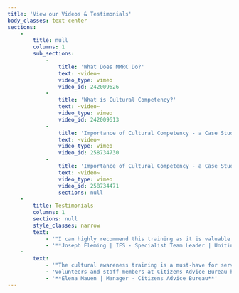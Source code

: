 ```yaml
---
title: 'View our Videos & Testimonials'
body_classes: text-center
sections:
    -
        title: null
        columns: 1
        sub_sections:
            -
                title: 'What Does MMRC Do?'
                text: ~video~
                video_type: vimeo
                video_id: 242009626
            -
                title: 'What is Cultural Competency?'
                text: ~video~
                video_type: vimeo
                video_id: 242009613
            -
                title: 'Importance of Cultural Competency - a Case Study'
                text: ~video~
                video_type: vimeo
                video_id: 258734730
            -
                title: 'Importance of Cultural Competency - a Case Study'
                text: ~video~
                video_type: vimeo
                video_id: 258734471
                sections: null
    -
        title: Testimonials
        columns: 1
        sections: null
        style_classes: narrow
        text:
            - '"I can highly recommend this training as it is valuable for anyone wanting to learn about working with different cultures. Thoroughly enjoyed the training as did our teams."'
            - '**Joseph Fleming | IFS - Specialist Team Leader | UnitingCare West**'
    -
        text:
            - '"The cultural awareness training is a must-have for service providers, the facilitator addressed complex issues in a simple way that was easy to understand. The knowledge gained in the first half of the session was really brought to life by the cultural advisors and their personal stories."'
            - 'Volunteers and staff members at Citizens Advice Bureau have thoroughly enjoyed the workshop and look forward to practicing their skills.'
            - '**Elena Mauen | Manager - Citizens Advice Bureau**'
---
```


